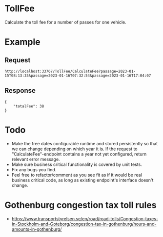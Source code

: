 # TollFee
Calculate the toll fee for a number of passes for one vehicle.

# Example

## Request

```
http://localhost:33767/TollFee/CalculateFee?passage=2023-01-15T08:13:33&passage=2023-01-16T07:32:54&passage=2023-01-16T17:04:07
```

## Response

```
{
    "totalFee": 38
}
```

# Todo
- Make the free dates configurable runtime and stored persistently so that we can change depending on which year it is. If the request to "CalculateFee"-endpoint contains a year not yet configured, return relevant error message.
- Make sure business critical functionality is covered by unit tests.
- Fix any bugs you find.
- Feel free to refactor/comment as you see fit as if it would be real business critical code, as long as existing endpoint's interface doesn't change.

# Gothenburg congestion tax toll rules
- https://www.transportstyrelsen.se/en/road/road-tolls/Congestion-taxes-in-Stockholm-and-Goteborg/congestion-tax-in-gothenburg/hours-and-amounts-in-gothenburg/